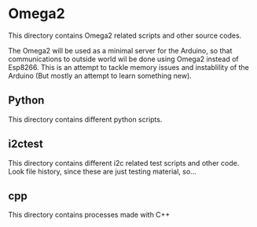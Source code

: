 # Omega2

This directory contains Omega2 related scripts and other source codes.

The Omega2 will be used as a minimal server for the Arduino, so that 
communications to outside world wil be done using Omega2 instead of Esp8266.
This is an attempt to tackle memory issues and instablility of the Arduino 
(But mostly an attempt to learn something new).

## Python

This directory contains different python scripts.

## i2ctest

This directory contains different i2c related test scripts and other code. 
Look file history, since these are just testing material, so...

## cpp

This directory contains processes made with C++
